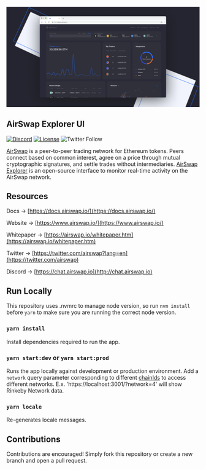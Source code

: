 ![explorer UI](./src/static/explorer-UI.png)

## AirSwap Explorer UI

[![Discord](https://img.shields.io/discord/590643190281928738.svg)](https://chat.airswap.io)
[![License](https://img.shields.io/badge/License-MIT-blue)](https://opensource.org/licenses/MIT)
![Twitter Follow](https://img.shields.io/twitter/follow/airswap?style=social)

[AirSwap](https://www.airswap.io/) is a peer-to-peer trading network for Ethereum tokens. Peers connect based on common interest, agree on a price through mutual cryptographic signatures, and settle trades without intermediaries. [AirSwap Explorer](https://explorer.airswap.io/) is an open-source interface to monitor real-time activity on the AirSwap network.

## Resources

Docs → [https://docs.airswap.io/](https://docs.airswap.io/)

Website → [https://www.airswap.io/](https://www.airswap.io/)

Whitepaper → [https://airswap.io/whitepaper.htm](https://airswap.io/whitepaper.htm)

Twitter → [https://twitter.com/airswap?lang=en](https://twitter.com/airswap)

Discord → [https://chat.airswap.io](http://chat.airswap.io)

## Run Locally

This repository uses .nvmrc to manage node version, so run `nvm install` before `yarn` to make sure you are running the correct node version.

### `yarn install`

Install dependencies required to run the app.

### `yarn start:dev` or `yarn start:prod`

Runs the app locally against development or production environment. Add a `network` query parameter corresponding to different [chainIds](https://github.com/airswap/airswap-protocols/blob/559f70277ba1c8c87a95a74089aa110b43bcd49c/tools/constants/index.ts#L30-L35) to access different networks.
E.x. 'https://localhost:3001/?network=4' will show Rinkeby Network data.

### `yarn locale`

Re-generates locale messages.

## Contributions

Contributions are encouraged! Simply fork this repository or create a new branch and open a pull request.
